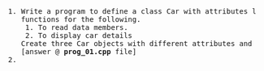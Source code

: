 
<pre>
  1. Write a program to define a class Car with attributes like brand, model, and year. Write member 
     functions for the following. 
      1. To read data members.
      2. To display car details 
     Create three Car objects with different attributes and display details of each one.
     [answer @ <b>prog_01.cpp</b> file]
  2. 
</pre>

